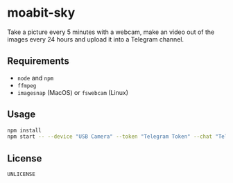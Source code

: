 # moabit-sky

Take a picture every 5 minutes with a webcam, make an video out of the images every 24 hours and upload it into a Telegram channel.

## Requirements

* `node` and `npm`
* `ffmpeg`
* `imagesnap` (MacOS) or `fswebcam` (Linux)

## Usage

```bash
npm install
npm start -- --device "USB Camera" --token "Telegram Token" --chat "Telegram Chat ID"
```

## License

`UNLICENSE`
